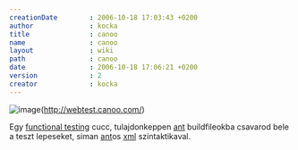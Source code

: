 ```yaml
---
creationDate        : 2006-10-18 17:03:43 +0200 
author              : kocka 
title               : canoo 
name                : canoo 
layout              : wiki 
path                : canoo 
date                : 2006-10-18 17:06:21 +0200 
version             : 2 
creator             : kocka 
---
```

![image](http://webtest-community.canoo.com/wiki/space/SnipSnap/config/webtest_tag_rgb_pos_small.jpg)(http://webtest.canoo.com/)

Egy [functional testing](functional%20testing.html) cucc, tulajdonkeppen [ant](ant.html) buildfileokba csavarod bele a teszt lepeseket, siman [ant](ant.html)os [xml](XML.html) szintaktikaval.


